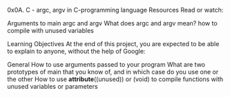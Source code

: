 0x0A. C - argc, argv in C-programming language
Resources
Read or watch:

Arguments to main
argc and argv
What does argc and argv mean?
how to compile with unused variables


Learning Objectives
At the end of this project, you are expected to be able to explain to anyone, without the help of Google:

General
How to use arguments passed to your program
What are two prototypes of main that you know of, and in which case do you use one or the other
How to use __attribute__((unused)) or (void) to compile functions with unused variables or parameters


